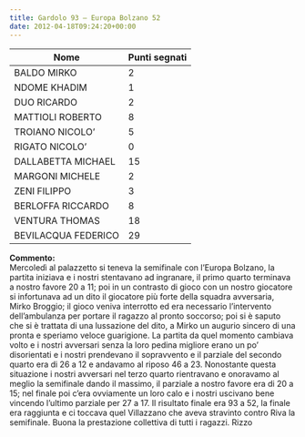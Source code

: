 ```yaml
---
title: Gardolo 93 – Europa Bolzano 52
date: 2012-04-18T09:24:20+00:00
---
```

| **Nome** | **Punti segnati** |
| -------- | ----------------- |
| BALDO MIRKO | 2 |
| NDOME KHADIM | 1 |
| DUO RICARDO | 2 |
| MATTIOLI ROBERTO | 8 |
| TROIANO NICOLO’ | 5 |
| RIGATO NICOLO’ | 0 |
| DALLABETTA MICHAEL | 15 |
| MARGONI MICHELE | 2 |
| ZENI FILIPPO | 3 |
| BERLOFFA RICCARDO | 8 |
| VENTURA THOMAS | 18 |
| BEVILACQUA FEDERICO | 29 |

**Commento:**  
Mercoledì al palazzetto si teneva la semifinale con l’Europa Bolzano, la partita iniziava e i nostri stentavano ad ingranare, il primo quarto terminava a nostro favore 20 a 11; poi in un contrasto di gioco con un nostro giocatore si infortunava ad un dito il giocatore più forte della squadra avversaria, Mirko Broggio; il gioco veniva interrotto ed era necessario l’intervento dell’ambulanza per portare il ragazzo al pronto soccorso; poi si è saputo che si è trattata di una lussazione del dito, a Mirko un augurio sincero di una pronta e speriamo veloce guarigione. La partita da quel momento cambiava volto e i nostri avversari senza la loro pedina migliore erano un po’ disorientati e i nostri prendevano il sopravvento e il parziale del secondo quarto era di 26 a 12 e andavamo al riposo 46 a 23. Nonostante questa situazione i nostri avversari nel terzo quarto rientravano e onoravamo al meglio la semifinale dando il massimo, il parziale a nostro favore era di 20 a 15; nel finale poi c’era ovviamente un loro calo e i nostri uscivano bene vincendo l’ultimo parziale per 27 a 17. Il risultato finale era 93 a 52, la finale era raggiunta e ci toccava quel Villazzano che aveva stravinto contro Riva la semifinale. Buona la prestazione collettiva di tutti i ragazzi. Rizzo